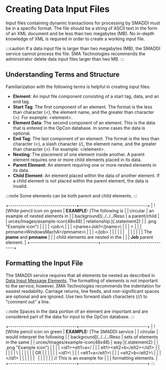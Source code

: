 # Creating Data Input Files

Input files containing dynamic transactions for processing by SMADDI
must be in a specific format. The file should be a string of ASCII text
in the form of an XML document and be less than two megabytes (MB). No
in-depth knowledge of XML is required in order to create a working input
file.

:::caution
If a data input file is larger than two megabytes (MB), the SMADDI service cannot process the file. SMA Technologies recommends the administrator delete data input files larger than two MB.
:::

## Understanding Terms and Structure

Familiarization with the following terms is helpful in creating input
files:

- **Element**: An input file component consisting of a start tag,
    data, and an end tag.
- **Start Tag**: The first component of an element. The format is the
    less than character (\<), the element name, and the greater than
    character (\>). For example: \<element\>.
- **Element Data**: The second component of an element. This is the
    data that is entered in the OpCon
    database. In some cases the data is optional.
- **End Tag**: The last component of an element. The format is the
    less than character (\<), a slash character (/), the element name,
    and the greater than character (\>). For example: \</element\>.
- **Nesting**: The placement of one element inside another. A parent
    element requires one or more child elements placed in its data.
- **Parent Element**: An element requiring one or more nested elements
    in its data.
- **Child Element**: An element placed within the data of another
    element. If a child element is not placed within the parent element,
    the data is invalid.

:::note
Some elements can be both parent and child elements.
:::

+----------------------------------+----------------------------------+
| ![White pencil icon on green     | **EXAMPLE:** [The following is   | | circular                         | an example of nested elements in |
| background](../../../Reso        | a parent/child                   |
| urces/Images/example-icon(48x48) | relationship:]{.statement2}      |
| .png "Example icon") |                                  |
|                                  | \<job\>\                         |
|                                  | \<jname\>Job1\</jname\>\         |
|                                  | \<                               |
|                                  | pmname\>WindowsMachA\</pmname\>\ |
|                                  | \</job\>                         |
|                                  |                                  |
|                                  |                                  |
|                                  |                                  |
|                                  | The **jname** and **pmname**     |
|                                  | child elements are nested in the |
|                                  | **Job** parent element.          |
+----------------------------------+----------------------------------+

## Formatting the Input File

The SMADDI service requires that all elements be nested as described in
[Data Input Message Elements](Data-Input-Message-Elements.md). The
formatting of elements is not important to the service; however, SMA Technologies recommends the indentation for
easiest readability. Carriage returns, line feeds, and non-significant
spaces are optional and are ignored. Use two forward slash characters
(//) to \"comment out\" a line.

:::note
Spaces in the data portion of an element are important and are considered part of the data for input to the OpCon database.
:::

+----------------------------------+----------------------------------+
| ![White pencil icon on green     | **EXAMPLE:** [The SMADDI service | | circular                         | would interpret the following    |
| background](../../../Reso        | sets of elements in the same     |
| urces/Images/example-icon(48x48) | way:]{.statement2}               |
| .png "Example icon") |                                  |
|                                  | \<id1\>\<elt1\>a\</              |
|                                  | elt1\>\<elt2\>b\</elt2\>\</id1\> |
|                                  |                                  |
|                                  | \                                |
|                                  |                                  |
|                                  | OR                               |
|                                  |                                  |
|                                  | \<id1\>\                         |
|                                  | \<elt1\>a\</elt1\>\              |
|                                  | \<elt2\>b\</elt2\>\              |
|                                  | \</id1\>                         |
|                                  |                                  |
|                                  |                                  |
|                                  |                                  |
|                                  | // This is an example for        |
|                                  | formatting elements.             |
+----------------------------------+----------------------------------+
:::
